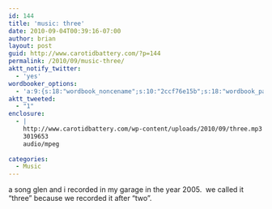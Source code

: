 ```yaml
---
id: 144
title: 'music: three'
date: 2010-09-04T00:39:16-07:00
author: brian
layout: post
guid: http://www.carotidbattery.com/?p=144
permalink: /2010/09/music-three/
aktt_notify_twitter:
  - 'yes'
wordbooker_options:
  - 'a:9:{s:18:"wordbook_noncename";s:10:"2ccf76e15b";s:18:"wordbook_page_post";s:4:"-100";s:18:"wordbook_orandpage";s:1:"2";s:23:"wordbook_default_author";s:1:"2";s:23:"wordbook_extract_length";s:3:"256";s:19:"wordbook_actionlink";s:3:"300";s:18:"wordbook_attribute";s:31:"Posted a new post on their blog";s:29:"wordbooker_status_update_text";s:35:": New blog post :  %title% - %link%";s:20:"wordbook_comment_get";s:2:"on";}'
aktt_tweeted:
  - "1"
enclosure:
  - |
    http://www.carotidbattery.com/wp-content/uploads/2010/09/three.mp3
    3019653
    audio/mpeg
    
categories:
  - Music
---
```

a song glen and i recorded in my garage in the year 2005.  we called it &#8220;three&#8221; because we recorded it after &#8220;two&#8221;. <audio src="http://www.carotidbattery.com/wp-content/uploads/2010/09/three.mp3"><audio>
